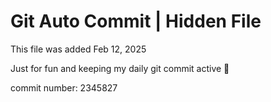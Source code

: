 # Git Auto Commit | Hidden File

This file was added Feb 12, 2025

Just for fun and keeping my daily git commit active 🤪

commit number: 2345827
